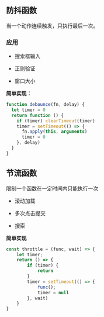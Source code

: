 ## 防抖函数

当一个动作连续触发，只执行最后一次。

### 应用

- 搜索框输入

- 正则验证

- 窗口大小

**简单实现：**

```js
function debounce(fn, delay) {
  let timer = 0
  return function () {
    if (timer) clearTimeout(timer)
    timer = setTimeout(() => {
      fn.apply(this, arguments)
      timer = 0
    }, delay)
  }
}
```

## 节流函数

限制一个函数在一定时间内只能执行一次

- 滚动加载

- 多次点击提交

- 搜索

**简单实现**

```js
const throttle = (func, wait) => {
    let timer;
    return () => {
        if (timer) {
            return
        }
        timer = setTimeout(() => {
            func();
            timer = null
        }, wait)
    }
}
```
